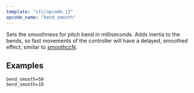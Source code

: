 ```yaml
---
template: "sfz/opcode.j2"
opcode_name: "bend_smooth"
---
```

Sets the smoothness for pitch bend in milliseconds. Adds inertia to the bends, so fast movements of the controller will have a delayed, smoothed effect, similar to [smoothccN].

## Examples

```sfz
bend_smooth=50
bend_smooth=10
```


[smoothccN]: ../modulations/smoothccN.md
